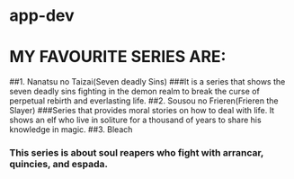 # app-dev
# MY FAVOURITE SERIES ARE:

##1. Nanatsu no Taizai(Seven deadly Sins)
###It is a series that shows the seven deadly sins fighting in the demon realm
to break the curse of perpetual rebirth and everlasting life.
##2. Sousou no Frieren(Frieren the Slayer)
###Series that provides moral stories on how to deal with life. It shows
an elf who live in soliture for a thousand of years to share his knowledge in magic.
##3. Bleach
### This series is about soul reapers who fight with arrancar, quincies, and espada.

